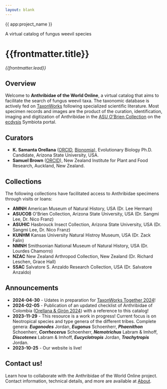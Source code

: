 ```yaml
---
layout: blank
---
```


<div class="flex flex-col justify-center items-center w-full h-full bg-black bg-opacity-25 text-white gap-4 px-4 box-border bg-hyp">
    <span class="text-4xl font-medium">{{ app:project_name }}</span>
    <p class="text-lg sm:text-xl">A virtual catalog of fungus weevil species</p>
    <div class="mx-auto flex flex-col items-center mt-6 sm:mt-10 w-full ">
      <autocomplete-otu class="w-full sm:w-96 text-base-content ml-2 sm:ml-0" placeholder="Search by taxon name" autofocus/>
    </em>
    </div>
  </div>
   
<div class="container mx-auto my-8 px-4 md:px-0 box-border">
  
# {{frontmatter.title}}
_{{frontmatter.lead}}_

## Overview
Welcome to **Anthribidae of the World Online**, a virtual catalog that aims to facilitate the search of fungus weevil taxa. The taxonomic database is actively fed on [TaxonWorks](https://taxonworks.org) following specialized scientific literature. Most specimen records and images are the product of the curation, identification, imaging and digitization of Anthribidae in the [ASU O'Brien Collection](https://ecdysis.org/collections/misc/collprofiles.php?collid=2) on the [ecdysis](https://ecdysis.org) Symbiota portal.  

## Curators

* **K. Samanta Orellana** ([ORCID](https://orcid.org/0000-0002-4098-5823), [Bionomia](https://bionomia.net/0000-0002-4098-5823)), Evolutionary Biology Ph.D. Candidate, Arizona State University, USA.
* **Samuel Brown** ([ORCID](https://orcid.org/0000-0001-7112-421X)), New Zealand Institute for Plant and Food Research, Auckland, New Zealand.

## Collections 

The following collections have facilitated access to Anthribidae specimens through visits or loans:

* **AMNH**   American Museum of Natural History, USA (Dr. Lee Herman)
* **ASUCOB**  O'Brien Collection, Arizona State University, USA (Dr. Sangmi Lee, Dr. Nico Franz)
* **ASUHIC**  Hasbrouck Insect Collection, Arizona State University, USA (Dr. Sangmi Lee, Dr. Nico Franz)
* **KUNHM**   Kansas University Natural Histroy Museum, USA (Dr. Zack Falin)
* **NMNH**    Smithsonian National Museum of Natural History, USA (Dr. Lourdes Chamorro)
* **NZAC**    New Zealand Arthropod Collection, New Zealand (Dr. Richard Leschen, Grace Hall)
* **SSAC**    Salvatore S. Anzaldo Research Collection, USA (Dr. Salvatore Anzaldo)
  
## Announcements
* **2024-04-30** - Udates in preparation for [TaxonWorks Together 2024](https://together.taxonworks.org/)!
* **2024-02-05** - Publication of an updated checklist of Anthribidae of Colombia ([Orellana & Girón 2024](https://revistas.humboldt.org.co/index.php/biota/article/view/1149)) with a reference to this catalog!
* **2023-11-29** - This resource is a work in progress! Current focus is on Neotropical species and type genera of the different tribes. Complete genera: **_Eugonodes_** Jordan, **_Eugonus_** Schoenherr, **_Phaenithon_** Schoenherr, **_Corrhecerus_** Schoenherr, **_Nemotrichus_** Labram & Imhoff, **_Discotenes_** Labram & Imhoff, **_Eucyclotropis_** Jordan, **_Trachytropis_** Jordan.
* **2023-10-25** - Our website is live!

## Contact us!
Learn how to collaborate with the Anthribidae of the World Online project. Contact information, technical details, and more are available at [About](/about).
